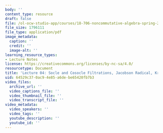 ```yaml
---
body: ''
content_type: resource
draft: false
file: /ol-ocw-studio-app/courses/18-706-noncommutative-algebra-spring-2023/mit18_706_s23_lec04.pdf
file_size: 1796111
file_type: application/pdf
image_metadata:
  caption: ''
  credit: ''
  image-alt: ''
learning_resource_types:
- Lecture Notes
license: https://creativecommons.org/licenses/by-nc-sa/4.0/
resourcetype: Document
title: 'Lecture 04: Socle and Cosocle Filtrations, Jacobson Radical, Krull-Schmidt'
uid: 64529c37-0ac9-4e85-a6de-be65420fb7b3
video_files:
  archive_url: ''
  video_captions_file: ''
  video_thumbnail_file: ''
  video_transcript_file: ''
video_metadata:
  video_speakers: ''
  video_tags: ''
  youtube_description: ''
  youtube_id: ''
---
```

